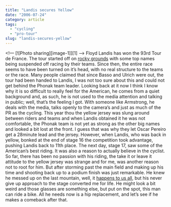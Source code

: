 ```yaml
---
title: "Landis secures Yellow"
date: "2006-07-24"
category: article
tags:
  - "cycling"
  - "pro-tour"
slug: "landis-secures-yellow"
---
```


<!— [![Photo sharing][image-1]][1] —>
Floyd Landis has won the 93rd Tour de France. The tour started off on [rocky grounds](https://adamchamberlin.info/2006/06/last-minute-shake-up/) with some top names being suspended off racing by their teams. Since then, the entire race seems to have been turned on it’s head, with no real structure to the teams or the race. Many people claimed that since Basso and Ulrich were out, the tour had been handed to Landis, I was not too sure about this and could not get behind the Phonak team leader. Looking back at it now I think I know why it is so difficult to really feel for the American, he comes from a quiet background and, as such, he is not used to the media attention and talking in public; well, that’s the feeling I got. With someone like Armstrong, he deals with the media, talks openly to the camera’s and just as much of the PR as the cycling. This year thou the yellow jersey was slung around between riders and teams and when Landis obtained it he was not comfortable, the Phonak team is not yet as strong as the other big names and looked a bit lost at the front. I guess that was why they let Oscar Pereiro get a 28minute lead and the jersey. However, when Landis, who was back in yellow, bonked at the end of stage 16 the competition took advantage, pushing Landis back to 11th place. The next day, stage 17, saw some of the American’s best riding. It was also a reason to actually believe in the cyclist. So far, there has been no passion with his riding, the take it or leave it attitude to the yellow jersey was strange and for me, was another reason not to root for him. But after storming past the main field and making up his time and shooting back up to a podium finish was just remarkable. He knew he messed up on the last mountain, well, it [happens to us all](https://adamchamberlin.info/2006/01/my-first-bonk/), but his never give up approach to the stage converted me for life. He might look a bit weird and those glasses are something else, but put on the spot, this man can ride a bike. All he needs now is a hip replacement, and let’s see if he makes a comeback after that.
